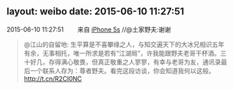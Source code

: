 layout: weibo
date: 2015-06-10 11:27:51
---
2015-06-10 11:27:51  &nbsp;&nbsp;&nbsp;&nbsp;&nbsp;&nbsp; 来自 <a href="sinaweibo://customweibosource" rel="nofollow">iPhone 5s</a>
 //@土家野夫:谢谢
>  @江山的自留地: 生平算是不喜攀缘之人，与知交遍天下的大冰兄相识五年有余，无事相托，唯一所求是若有“江湖局”，许我能跟野夫老哥干杯酒。三十好几，存得满心敬畏，但真正敬重之人寥寥，有幸与老哥为友，通讯录最后一个联系人存为：尊者野夫。看完这段访谈，你会知道我何以这般。http://t.cn/R2CI0NC ​​​
